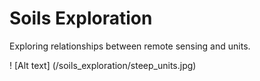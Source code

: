 # Soils Exploration

Exploring relationships between remote sensing and units.

! [Alt text] (/soils_exploration/steep_units.jpg)
